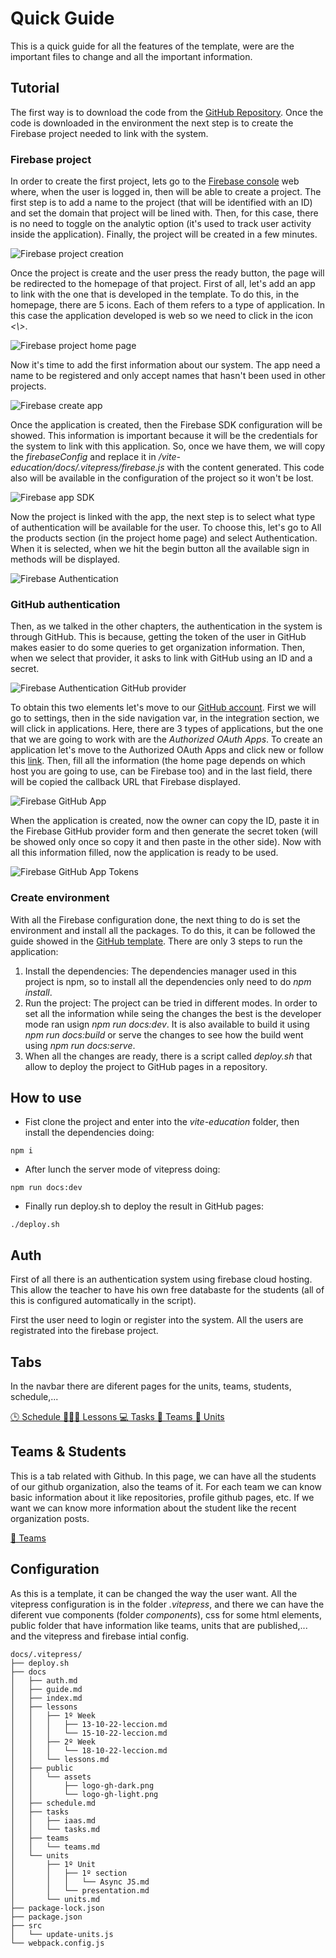 # Quick Guide

This is a quick guide for all the features of the template, were are the important files to change and all the important information.

## Tutorial

The first way is to download the code from the [GitHub Repository](https://github.com/gh-cli-for-education/gh-education). Once the code is downloaded in the environment the next step is to create the Firebase project needed to link with the system. 

### Firebase project
In order to create the first project, lets go to the [Firebase console](https://console.firebase.google.com/?hl=es-419) web where, when the user is logged in, then will be able to create a project. The first step is to add a name to the project (that will be identified with an ID) and set the domain that project will be lined with. Then, for this case, there is no need to toggle on the analytic option (it's used to track user activity inside the application). Finally, the project will be created in a few minutes.

![Firebase project creation](assets/step1.png)

Once the project is create and the user press the ready button, the page will be redirected to the homepage of that project. First of all, let's add an app to link with the one that is developed in the template. To do this, in the homepage, there are 5 icons. Each of them refers to a type of application. In this case the application developed is web so we need to click in the icon *<\\>*.

![Firebase project home page](assets/firebase-home.png)

Now it's time to add the first information about our system. The app need a name to be registered and only accept names that hasn't been used in other projects. 

![Firebase create app](assets/init-project.png)

Once the application is created, then the Firebase SDK configuration will be showed. This information is important because it will be the credentials for the system to link with this application. So, once we have them, we will copy the _firebaseConfig_ and replace it in _<YOUR-PATH>/vite-education/docs/.vitepress/firebase.js_ with the content generated. This code also will be available in the configuration of the project so it won't be lost.

![Firebase app SDK](assets/sdk.png)

Now the project is linked with the app, the next step is to select what type of authentication will be available for the user. To choose this, let's go to All the products section (in the project home page) and select Authentication. When it is selected, when we hit the begin button all the available sign in methods will be displayed.

![Firebase Authentication](assets/firebase-auth.png)

### GitHub authentication

Then, as we talked in the other chapters, the authentication in the system is through GitHub. This is because, getting the token of the user in GitHub makes easier to do some queries to get organization information. Then, when we select that provider, it asks to link with GitHub using an ID and a secret.

![Firebase Authentication GitHub provider](assets/github-provider.png)

To obtain this two elements let's move to our [GitHub account](https://github.com). First we will go to settings, then in the side navigation var, in the integration section, we will click in applications. Here, there are 3 types of applications, but the one that we are going to work with are the *Authorized OAuth Apps*. To create an application let's move to the Authorized OAuth Apps and click new or follow this [link](https://github.com/settings/applications/new). Then, fill all the information (the home page depends on which host you are going to use, can be Firebase too) and in the last field, there will be copied the callback URL that Firebase displayed.

![Firebase GitHub App](assets/github-app.png)

When the application is created, now the owner can copy the ID, paste it in the Firebase GitHub provider form and then generate the secret token (will be showed only once so copy it and then paste in the other side). Now with all this information filled, now the application is ready to be used.

![Firebase GitHub App Tokens](assets/token-git.png)

### Create environment
With all the Firebase configuration done, the next thing to do is set the environment and install all the packages. To do this, it can be followed the guide showed in the [GitHub template](https://github.com/gh-cli-for-education/gh-education). There are only 3 steps to run the application:

1. Install the dependencies: The dependencies manager used in this project is npm, so to install all the dependencies only need to do _npm install_.
2. Run the project: The project can be tried in different modes. In order to set all the information while seing the changes the best is the developer mode ran usign _npm run docs:dev_. It is also available to build it using _npm run docs:build_ or serve the changes to see how the build went using _npm run docs:serve_.
3. When all the changes are ready, there is a script called _deploy.sh_ that allow to deploy the project to GitHub pages in a repository.   

## How to use 

- Fist clone the project and enter into the _vite-education_ folder, then install the dependencies doing:
```
npm i
```

- After lunch the server mode of vitepress doing:
```
npm run docs:dev
```

- Finally run deploy.sh to deploy the result in GitHub pages:
```
./deploy.sh
```


## Auth

First of all there is an authentication system using firebase cloud hosting. This allow the teacher to have his own free databaste for the students (all of this is configured automatically in the script).

First the user need to login or register into the system. All the users are registrated into the firebase project.

<Auth></Auth>

## Tabs

In the navbar there are diferent pages for the units, teams, students, schedule,...

[🕒 Schedule ](./vite-education/docs/schedule.md)
[🧑🏽‍🏫 Lessons ](./vite-education/docs/lessons/lessons.md)
[💻 Tasks ](./vite-education/docs/tasks/tasks.md)
[👥 Teams ](./vite-education/docs/teams/teams.md)
[📝 Units ](./vite-education/docs/units/units.md)

## Teams & Students

This is a tab related with Github. In this page, we can have all the students of our github organization, also the teams of it. For each team we can know basic information about it like repositories, profile github pages, etc. If we want we can know more information about the student like the recent organization posts.

[👥 Teams ](./vite-education/docs/teams/teams.md)

## Configuration

As this is a template, it can be changed the way the user want. All the vitepress configuration is in the folder _.vitepress_, and there we can have the diferent vue components (folder _components_), css for some html elements, public folder that have information like teams, units that are published,... and the vitepress and firebase intial config.

```
docs/.vitepress/
├── deploy.sh
├── docs
│   ├── auth.md
│   ├── guide.md
│   ├── index.md
│   ├── lessons
│   │   ├── 1º Week
│   │   │   ├── 13-10-22-leccion.md
│   │   │   └── 15-10-22-leccion.md
│   │   ├── 2º Week
│   │   │   └── 18-10-22-leccion.md
│   │   └── lessons.md
│   ├── public
│   │   └── assets
│   │       ├── logo-gh-dark.png
│   │       └── logo-gh-light.png
│   ├── schedule.md
│   ├── tasks
│   │   ├── iaas.md
│   │   └── tasks.md
│   ├── teams
│   │   └── teams.md
│   └── units
│       ├── 1º Unit
│       │   ├── 1º section
│       │   │   └── Async JS.md
│       │   └── presentation.md
│       └── units.md
├── package-lock.json
├── package.json
├── src
│   └── update-units.js
└── webpack.config.js
```

